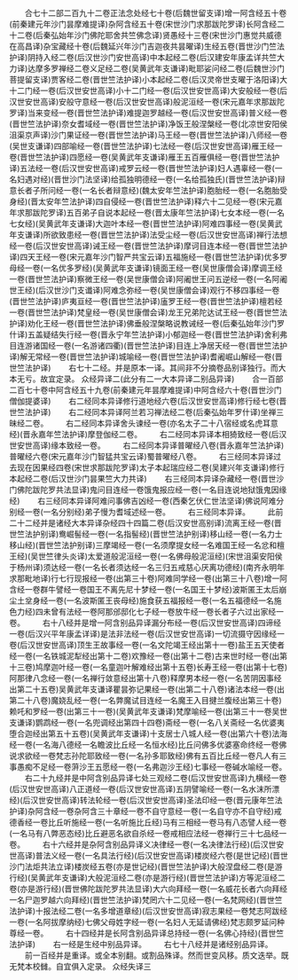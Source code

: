 <!-- { "loadSidebar": true } -->
　　合七十二部二百九十二卷正法念处经七十卷(后魏世留支译)增一阿含经五十卷(前秦建元年沙门昙摩难提译)杂阿含经五十卷(宋世沙门求那跋陀罗译)长阿含经二十二卷(后秦弘始年沙门佛陀耶舍共竺佛念译)贤愚经十三卷(宋世沙门惠觉共威德在高昌译)杂宝藏经十卷(后魏延兴年沙门吉迦夜共昙曜译)生经五卷(晋世沙门竺法护译)阴持入经二卷(后汉世沙门安世高译)中本起经二卷(后汉建安年康孟详共竺大力译)达摩多罗禅经二卷义足经二卷(吴黄武年支谦译)毗耶娑问经二卷(后魏世沙门菩提留支译)贾客经二卷(晋世竺法护译)小本起经二卷(后汉灵帝世支曜于洛阳译)大十二门经一卷(后汉世安世高译)小十二门经一卷(后汉世安世高译)大安般经一卷(后汉世安世高译)安般守意经一卷(后汉世安世高译)般泥洹经一卷(宋元嘉年求那跋陀罗译)当来变经一卷(晋世竺法护译)难提迦罗越经一卷(后汉世安世高译)普义经一卷(晋世竺法护译)奈女耆域经一卷(晋世竺法护译)净饭王般涅槃经一卷(北凉世安阳侯沮渠京声译)沙门果证经一卷(晋世竺法护译)马王经一卷(晋世竺法护译)八师经一卷(吴世支谦译)四部喻经一卷(晋世竺法护译)七法经一卷(后汉世安世高译)雁王经一卷(晋世竺法护译)四愿经一卷(吴黄武年支谦译)雁王五百雁俱经一卷(晋世竺法护译)五法经一卷(后汉世安世高译)戒罗云经一卷(晋世竺法护译)妇人遇辜经一卷(一名妇遇对经)(晋世沙门法坚译)给孤独明德经一卷(一名给孤独氏)(晋世竺法护译)辩意长者子所问经一卷(一名长者辩意经)(魏太安年竺法护译)胞胎经一卷(一名胞胎受身经)(晋太安年竺法护译)四自侵经一卷(晋世竺法护译)释六十二见经一卷(宋元嘉年求那跋陀罗译)五百弟子自说本起经一卷(晋太康年竺法护译)七女本经一卷(一名七女经)(吴黄武年支谦译)大迦叶本经一卷(晋世竺法护译)阿难四事经一卷(吴黄武年支谦译)所欲致患经一卷(晋世竺法护译)法受尘经一卷(后汉世安世高译)禅行法想经一卷(后汉世安世高译)诫王经一卷(晋世竺法护译)摩诃目连本经一卷(晋世竺法护译)四天王经一卷(宋元嘉年沙门智严共宝云译)五福施经一卷(晋世竺法护译)优多罗母经一卷(一名优多罗经)(吴黄武年支谦译)镜面王经一卷(吴世康僧会译)摩调王经一卷(晋世竺法护译)察微王经一卷(吴世康僧会译)阿阇世王问五逆经一卷(一名阿阇世王经)(后汉世沙门支谶译)阿难念弥经一卷(吴世康僧会译)观行不移四事经一卷(晋世竺法护译)庐夷亘经一卷(晋世竺法护译)廅罗王经一卷(晋世竺法护译)檀若经一卷(晋世竺法护译)梵皇经一卷(吴世康僧会译)龙王兄弟陀达试王经一卷(晋世竺法护译)劝化王经一卷(晋世竺法护译)佛垂般涅槃略说教诫经一卷(后秦弘始年沙门罗什译)五盖疑结失行经一卷(晋永宁年竺法护译)小郁迦经一卷(晋世竺法护译)舍利弗目连游诸国经一卷(一名游诸四衢)(晋世竺法护译)目连上净居天经一卷(晋世竺法护译)解无常经一卷(晋世竺法护译)城喻经一卷(晋世竺法护译)耆阇崛山解经一卷(晋世竺法护译)
　　右七十二经。并是原本一译。其间非不分摘卷品别译独行。而大本无亏。故宜定录。
众经异译二(此分有二一大本异译二别品异译)
　　合一百部二百七十卷中阿含经五十九卷(前秦建元年昙摩难提译)中阿含经六十卷(晋世沙门僧伽提婆译)
　　右二经同本异译修行道地经六卷(后汉世安世高译)修行经七卷(晋世竺法护译)
　　右二经同本异译阿兰若习禅法经二卷(后秦弘始年罗什译)坐禅三昧经二卷。
　　右二经同本异译舍头谏经一卷(亦名太子二十八宿经或名虎耳意经)(晋永嘉年竺法护译)摩登伽经二卷。
　　右二经同本异译本相猗致经一卷(后汉世安世高译)缘本致经一卷。
　　右二经同本异译普曜经八卷(晋永嘉年竺法护译)普曜经六卷(宋元嘉年沙门智猛共宝云译)蜀普曜经八卷。
　　右三经同本异译过去现在因果经四卷(宋世求那跋陀罗译)太子本起瑞应经二卷(吴建兴年支谦译)修行本起经二卷(后汉世沙门昙果竺大力共译)
　　右三经同本异译杂藏经一卷(晋世沙门佛陀跋陀罗共法显译)鬼问目连经一卷饿鬼报应经一卷(一名目连说地狱饿鬼因缘经)
　　右三经同本异译阿难问事佛吉凶经一卷(西秦乞伏仁世法坚译)佛说阿难分别经一卷(一名分别经)弟子慢为耆域述经一卷。
　　右三经同本异译。
　　此前二十二经并是诸经大本异译杂经四十四篇二卷(后汉安世高别译)流离王经一卷(晋世竺法护别译)鸯崛髻经一卷(一名指髻经)(晋世竺法护别译)移山经一卷(一名力士移山经)(晋世竺法护别译)三摩竭经一卷(一名须摩提女经一名难国王经一名忿和檀王经)(吴世竺律头炎译)太爱道般泥洹经一卷(一名佛母般泥洹经)(宋世沮渠安阳侯于杨州译)须达经一卷(一名长者须达经一名三归五戒慈心厌离功德经)(南齐永明年求那毗地译)行七行现报经一卷(出第三十卷)阿难同学经一卷(出第三十八卷)增一阿含经一卷群牛譬经一卷国王不离先尼十梦经一卷(一名国王十梦经)波斯匿王太后崩尘土坌身经一卷(一名波斯匿王丧母经)施食获五福报经一卷(一名五福德经一名施色力经)四未曾有法经一卷阿那邠邸化七子经一卷放牛经一卷长者子六过出家经一卷。
　　右十八经并是增一阿含别品异译漏分布经一卷(后汉世安世高译)四谛经一卷(后汉兴平年康孟详译)是法非法经一卷(后汉世安世高译)一切流摄守因缘经一卷(后汉世安世高译)顶生王故事经一卷(一名文陀竭王经出第十一卷)盐王五天使者经一卷(一名铁城泥犁经出第十二卷)欢豫经一卷(出第十二卷)古来世时经一卷(出第十三卷)鸠摩迦叶经一卷(一名童迦叶解难经出第十五卷)长寿王经一卷(出第十七卷)阿那律八念经一卷(一名禅行敛意经出第十八卷)释摩男本经一卷(一名苦阴因事经出第二十五卷)吴黄武年支谦译瞿昙弥记果经一卷(出第二十八卷)诸法本经一卷(出第二十八卷)魔娆乱经一卷(一名弊魔试目连经一名魔王入目揵兰腹经出第三十卷)赖吒和罗经一卷(出第三十一卷)(吴黄武年支谦译)梵摩喻经一卷(出第三十一卷吴世支谦译)鹦鹉经一卷(一名兜调经出第四十四卷)斋经一卷(一名八关斋经一名优婆夷堕合迦经出第五十五卷)(吴黄武年支谦译)十支居士八城人经一卷(出第六十卷)法海经一卷(一名海八德经一名瞻波比丘经一名恒水经)比丘问佛多优婆塞命终经一卷佛说求欲经一卷梵志孙陀耶致经一卷(一名孙多耶致经)佛有五百比丘经一卷凡人有三事愚痴不足经一卷蓱沙王五愿经一卷(一名弗迦沙王经)七事经一卷碱水喻经一卷。
　　右二十九经并是中阿含别品异译七处三观经二卷(后汉世安世高译)九横经一卷(后汉世安世高译)八正道经一卷(后汉世安世高译)五阴譬喻经一卷(一名水沫所漂经)(后汉世安世高译)转法轮经一卷(后汉世安世高译)圣法印经一卷(晋元康年竺法护译)杂阿含经一卷杂阿含三十章经一卷不自守意经一卷(一名自守亦不自守经)戒德香经一卷比丘听施经一卷(一名听施比丘经)马有三相经一卷马有八态譬人经一卷(一名马有八弊恶态经)比丘避恶名欲自杀经一卷戒相应法经一卷禅行三十七品经一卷。
　　右十六经并是杂阿含别品异译义决律经一卷(一名决律法行经)(后汉世安世高译)普法义经一卷(一名具法行经)(后汉世安世高译)楼炭经六卷(是世记经)(晋世沙门法炬共法立译)楼炭经五卷(亦是世记经)(晋世竺法护译)大般涅盘经二卷(是游行经)(吴黄武年支谦译)大般泥洹经二卷(亦是游行经)(晋世竺法护译)方等泥洹经二卷(亦是游行经)(晋世佛陀跋陀罗共法显译)大六向拜经一卷(一名威花长者六向拜经一名尸迦罗越六向拜经)(晋世竺法护译)梵罔六十二见经一卷(一名梵网经)(晋世竺法护译)十报法经二卷(一名多增道章经)(后汉世安世高译)寂志果经一卷梵志阿跋经一卷(一名阿拔摩纳经)七佛父母姓字经一卷(一名妇人无延请佛经)梵志颇罗延问种尊经一卷。
　　右十四经并是长阿含别品异译总持经一卷(一名佛心持经)(晋世竺法护译)
　　右一经是生经中别品异译。
　　右七十八经并是诸经别品异译。
　　前一百经并是重译。或全本别翻。或割品殊译。然而世变风移。质文迭举。既无梵本校雠。自宜俱入定录。
众经失译三
